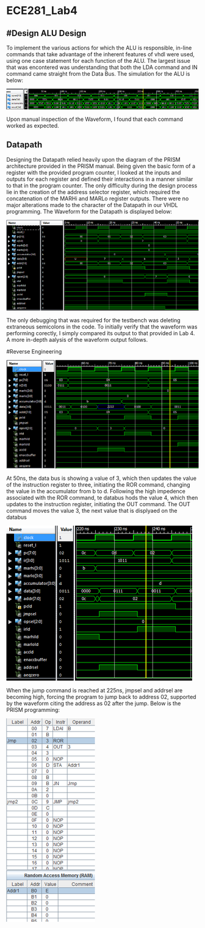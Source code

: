 ECE281_Lab4
===========
#Design
ALU Design
----------

To implement the various actions for which the ALU is responsible, in-line commands that take advantage of the inherent features of vhdl were used, using one case statement for each function of the ALU.  The largest issue that was encontered was understanding that both the LDA command and IN command came straight from the Data Bus.  The simulation for the ALU is below:

![](https://github.com/C16erikthompson/ECE281_Lab4/blob/master/ALU_Waveform.png?raw=true)

Upon manual inspection of the Waveform, I found that each command worked as expected.

Datapath
---------

Designing the Datapath relied heavily upon the diagram of the PRISM architecture provided in the PRISM manual.  Being given the basic form of a register with the provided program counter, I looked at the inputs and outputs for each register and defined their interactions in a manner similar to that in the program counter.  The only difficulty during the design process lie in the creation of the address selector register, which required the concatenation of the MARHi and MARLo register outputs.  There were no major alterations made to the character of the Datapath in our VHDL programming.  The Waveform for the Datapath is displayed below:

![](https://github.com/C16erikthompson/ECE281_Lab4/blob/master/Datapath_Waveform.png?raw=true)

The only debugging that was required for the testbench was deleting extraneous semicolons in the code.  To initially verify that the waveform was performing corectly, I simply compared its output to that provided in Lab 4.  A more in-depth aalysis of the waveform output follows. 

#Reverse Engineering

![](https://github.com/C16erikthompson/ECE281_Lab4/blob/master/Datapath_l1.png?raw=true)

  At 50ns, the data bus is showing a value of 3, which then updates the value of the instruction register to three, initiating the ROR command, changing the value in the accumulator from b to d. Following the high impedence associated with the ROR command, te databus hods the value 4, which then updates to the instruction register, initiating the OUT command.  The OUT command moves the value 3, the next value that is displyaed on the databus

![](https://github.com/C16erikthompson/ECE281_Lab4/blob/master/Datapath_l2.png?raw=true)

  When the jump command is reached at 225ns, jmpsel and addrsel are becoming high, forcing the program to jump back to address 02, supported by the waveform citing the address as 02 after the jump.  Below is the PRISM programming:
  
![](https://github.com/C16erikthompson/ECE281_Lab4/blob/master/programpath.png?raw=true)






